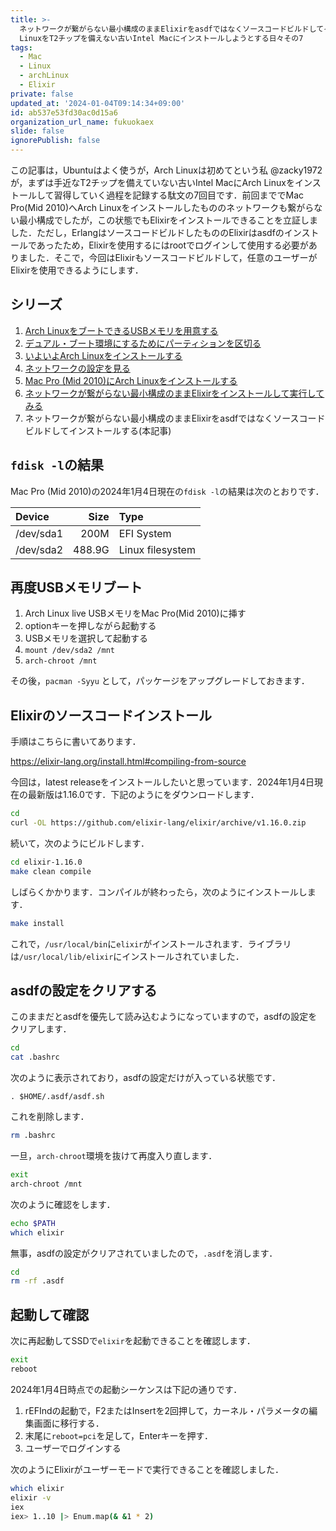 ```yaml
---
title: >-
  ネットワークが繋がらない最小構成のままElixirをasdfではなくソースコードビルドしてインストールする〜Arch
  LinuxをT2チップを備えない古いIntel Macにインストールしようとする日々その7
tags:
  - Mac
  - Linux
  - archLinux
  - Elixir
private: false
updated_at: '2024-01-04T09:14:34+09:00'
id: ab537e53fd30ac0d15a6
organization_url_name: fukuokaex
slide: false
ignorePublish: false
---
```

この記事は，Ubuntuはよく使うが，Arch Linuxは初めてという私 @zacky1972 が，まずは手近なT2チップを備えていない古いIntel MacにArch Linuxをインストールして習得していく過程を記録する駄文の7回目です．前回まででMac Pro(Mid 2010)へArch Linuxをインストールしたもののネットワークも繋がらない最小構成でしたが，この状態でもElixirをインストールできることを立証しました．ただし，ErlangはソースコードビルドしたもののElixirはasdfのインストールであったため，Elixirを使用するにはrootでログインして使用する必要がありました．そこで，今回はElixirもソースコードビルドして，任意のユーザーがElixirを使用できるようにします．

## シリーズ

1. [Arch LinuxをブートできるUSBメモリを用意する](https://qiita.com/zacky1972/items/9f447f9a11f91e90f6e8)
2. [デュアル・ブート環境にするためにパーティションを区切る](https://qiita.com/zacky1972/items/4b3d8240ff1f4a599908)
3. [いよいよArch Linuxをインストールする](https://qiita.com/zacky1972/items/da1db6795b84151186ab)
4. [ネットワークの設定を見る](https://qiita.com/zacky1972/items/fcce6bdeaf2b87697e3f)
5. [Mac Pro (Mid 2010)にArch Linuxをインストールする](https://qiita.com/zacky1972/items/2904a0a07f9335fdb2de)
6. [ネットワークが繋がらない最小構成のままElixirをインストールして実行してみる](https://qiita.com/zacky1972/items/9a145632c6c12c650bed)
7. ネットワークが繋がらない最小構成のままElixirをasdfではなくソースコードビルドしてインストールする(本記事)

## `fdisk -l`の結果

Mac Pro (Mid 2010)の2024年1月4日現在の`fdisk -l`の結果は次のとおりです．

|Device   |Size  |Type                |
|:--------|-----:|:-------------------|
|/dev/sda1|  200M|EFI System          |
|/dev/sda2|488.9G|Linux filesystem    |


## 再度USBメモリブート

1. Arch Linux live USBメモリをMac Pro(Mid 2010)に挿す
2. optionキーを押しながら起動する
3. USBメモリを選択して起動する
4. `mount /dev/sda2 /mnt`
5. `arch-chroot /mnt`

その後，`pacman -Syyu` として，パッケージをアップグレードしておきます．

## Elixirのソースコードインストール

手順はこちらに書いてあります．

https://elixir-lang.org/install.html#compiling-from-source

今回は，latest releaseをインストールしたいと思っています．2024年1月4日現在の最新版は1.16.0です．下記のようにをダウンロードします．

```bash
cd
curl -OL https://github.com/elixir-lang/elixir/archive/v1.16.0.zip
```

続いて，次のようにビルドします．

```bash
cd elixir-1.16.0
make clean compile
```

しばらくかかります．コンパイルが終わったら，次のようにインストールします．

```bash
make install
```

これで，`/usr/local/bin`に`elixir`がインストールされます．ライブラリは`/usr/local/lib/elixir`にインストールされていました．

## asdfの設定をクリアする

このままだとasdfを優先して読み込むようになっていますので，asdfの設定をクリアします．

```bash
cd
cat .bashrc
```

次のように表示されており，asdfの設定だけが入っている状態です．

```
. $HOME/.asdf/asdf.sh
```

これを削除します．

```bash
rm .bashrc
```

一旦，`arch-chroot`環境を抜けて再度入り直します．

```bash
exit
arch-chroot /mnt
```

次のように確認をします．

```bash
echo $PATH
which elixir
```

無事，asdfの設定がクリアされていましたので，`.asdf`を消します．

```bash
cd
rm -rf .asdf
```

## 起動して確認

次に再起動してSSDで`elixir`を起動できることを確認します．

```bash
exit
reboot
```

2024年1月4日時点での起動シーケンスは下記の通りです．

1. rEFIndの起動で，F2またはInsertを2回押して，カーネル・パラメータの編集画面に移行する．
2. 末尾に`reboot=pci`を足して，Enterキーを押す．
3. ユーザーでログインする

次のようにElixirがユーザーモードで実行できることを確認しました．

```bash
which elixir
elixir -v
iex
iex> 1..10 |> Enum.map(& &1 * 2)
```




```
